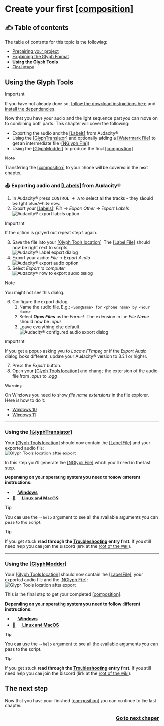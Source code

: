 # Create your first [\[composition\]](../1_Terminology.md#compositioncompositions)
## :writing_hand: Table of contents
The table of contents for this topic is the following:
- [Prepairing your project](./README.md)
- [Explaining the Glyph Format](./1_Explaining%20the%20Glyph%20Format.md)
- **Using the Glyph Tools**
- [Final steps](./3_Final%20steps.md)

## Using the Glyph Tools
> [!IMPORTANT]
> If you have not already done so, [follow the download instructions here](../2_Downloading%20Glyph%20Tools.md) and [install the dependencies](../3_Installing%20Dependencies/README.md).

Now that you have your audio and the light sequence part you can move on to combining both parts. This chapter will cover the following:
* Exporting the audio and the [\[Labels\]](../1_Terminology.md#label) from Audacity&reg;
* Using the [\[GlyphTranslator\]](../1_Terminology.md#glyphtranslator) and optionally adding a [\[Watermark File\]](../1_Terminology.md#watermark-file) to get an intermediate file ([\[NGlyph File\]](../1_Terminology.md#nglyph-file))
* Using the [\[GlyphModder\]](../1_Terminology.md#glyphmodder) to produce the final [\[composition\]](../1_Terminology.md#compositioncompositions)

> [!NOTE]
> Transfering the [\[composition\]](../1_Terminology.md#compositioncompositions) to your phone will be covered in the next chapter.

<!-- TOC --><a name="exporting-audio-and-labels-from-audacity"></a>
### :outbox_tray: Exporting audio and [\[Labels\]](../1_Terminology.md#label) from Audacity&reg;
1. In Audacity&reg; press <kbd>CONTROL + A</kbd> to select all the tracks - they should be light blue/white now.
2. Export your [\[Labels\]](../1_Terminology.md#label): *File* -> *Export Other* -> *Export Labels*  
![Audacity&reg; export labels option](./assets/Audacity%20export%20labels%20option.png)
> [!IMPORTANT]
> If the option is grayed out repeat step 1 again.
3. Save the file into your [\[Glyph Tools location\]](../1_Terminology.md#glyph-tools-location). The [\[Label File\]](../1_Terminology.md#label-file) should now be right next to scripts.  
![Audacity&reg; Label export dialog](./assets/Audacity%20Label%20export%20dialog.png)
4. Export your audio: *File* -> *Export Audio*  
![Audacity&reg; export audio option](./assets/Audacity%20export%20audio%20option.png)
5. Select *Export to computer*  
![Audacity&reg; how to export audio dialog](./assets/Audacity%20how%20to%20export%20audio%20dialog.png)
> [!NOTE]
> You might not see this dialog.
6. Configure the export dialog
    1. Name the audio file. E.g.: `<SongName> for <phone name> by <Your Name>`
    2. Select ***Opus Files*** as the *Format*. The extension in the *File Name* should now be *.opus*.
    3. Leave everything else default.  
![Audacity&reg; configured audio export dialog](./assets/Audacity%20configured%20audio%20export%20dialog.png)
> [!IMPORTANT]
> If you get a popup asking you to *Locate FFmpeg* or if the *Export Audio* dialog looks different, update your Audacity&reg; version to 3.5.1 or higher.
7. Press the *Export* button.
8. Open your [\[Glyph Tools location\]](../1_Terminology.md#glyph-tools-location) and change the extension of the audio file from *.opus* to *.ogg*
> [!WARNING]
> On Windows you need to show *file name extensions* in the file explorer. Here is how to do it:
> * [Windows 10](https://fileinfo.com/img/help/windows_10_file_name_extensions_checkbox.png)
> * [Windows 11](https://lazyadmin.nl/wp-content/uploads/2021/08/image-5.png.webp)

***

### Using the [\[GlyphTranslator\]](../1_Terminology.md#glyphtranslator)
Your [\[Glyph Tools location\]](../1_Terminology.md#glyph-tools-location) should now contain the [\[Label File\]](../1_Terminology.md#label-file) and your exported audio file:  
![Glyph Tools location after export](./assets/Glyph%20Tools%20location%20after%20export.png)

In this step you'll generate the [\[NGlyph File\]](../1_Terminology.md#nglyph-file) which you'll need in the last step.

**Depending on your operating system you need to follow different instructions:**
* **[<img src="https://www.vectorlogo.zone/logos/microsoft/microsoft-icon.svg" height="15"/> Windows](./2a_Using%20the%20GlyphTranslator%20Windows.md)**
* **[:penguin: <img src="https://www.vectorlogo.zone/logos/apple/apple-tile.svg" height="16"/> Linux and MacOS](./2b_Using%20the%20GlyphTranslator%20Linux%20and%20MacOS.md)**

> [!TIP]
> You can use the `--help` argument to see all the available arguments you can pass to the script.

> [!TIP]
> If you get stuck **read through the [Troubleshooting](../7_Troubleshooting.md) entry first**. If you still need help you can join the Discord (link at the [root of the wiki](../README.md#need-help)).

***

### Using the [\[GlyphModder\]](../1_Terminology.md#glyphmodder)
Your [\[Glyph Tools location\]](../1_Terminology.md#glyph-tools-location) should now contain the [\[Label File\]](../1_Terminology.md#label-file), your exported audio file and the [\[NGlyph File\]](../1_Terminology.md#nglyph-file):  
![Glyph Tools location after export](./assets/Glyph%20Tools%20location%20after%20GlyphTranslator.png)

This is the final step to get your completed [\[composition\]](../1_Terminology.md#compositioncompositions).

**Depending on your operating system you need to follow different instructions:**
* **[<img src="https://www.vectorlogo.zone/logos/microsoft/microsoft-icon.svg" height="15"/> Windows](./2c_Using%20the%20GlyphModder%20Windows.md)**
* **[:penguin: <img src="https://www.vectorlogo.zone/logos/apple/apple-tile.svg" height="17"/> Linux and MacOS](./2d_Using%20the%20GlyphModder%20Linux%20and%20MacOS.md)**

> [!TIP]
> You can use the `--help` argument to see all the available arguments you can pass to the script.

> [!TIP]
> If you get stuck **read through the [Troubleshooting](../7_Troubleshooting.md) entry first**. If you still need help you can join the Discord (link at the [root of the wiki](../README.md#need-help)).

## The next step
Now that you have your finished [\[composition\]](../1_Terminology.md#compositioncompositions) you can continue to the last chapter.

<div align="right"><h3><a href="3_Final steps.md">Go to next chaper</a></h3></div>